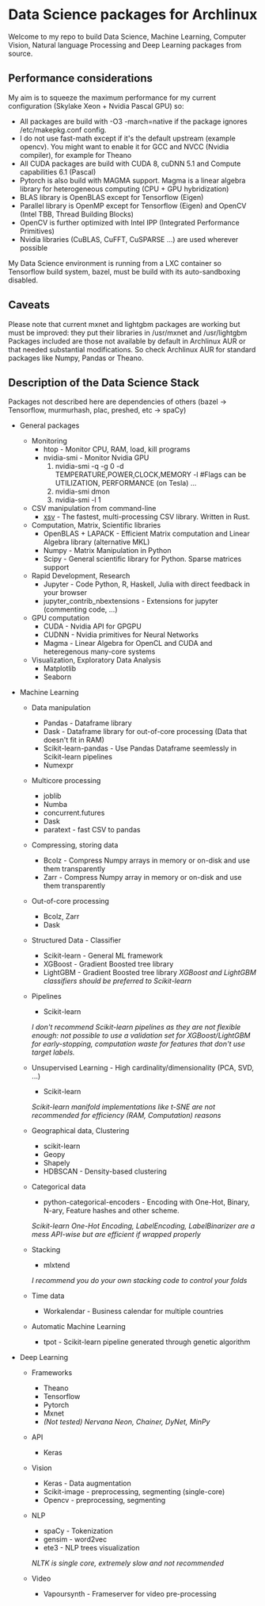 # Data Science packages for Archlinux

Welcome to my repo to build Data Science, Machine Learning, Computer Vision, Natural language Processing and Deep Learning packages from source.

## Performance considerations

My aim is to squeeze the maximum performance for my current configuration (Skylake Xeon + Nvidia Pascal GPU) so:

* All packages are build with -O3 -march=native if the package ignores /etc/makepkg.conf config.
* I do not use fast-math except if it's the default upstream (example opencv). You might want to enable it for GCC and NVCC (Nvidia compiler), for example for Theano
* All CUDA packages are build with CUDA 8, cuDNN 5.1 and Compute capabilities 6.1 (Pascal)
* Pytorch is also build with MAGMA support. Magma is a linear algebra library for heterogeneous computing (CPU + GPU hybridization)
* BLAS library is OpenBLAS except for Tensorflow (Eigen)
* Parallel library is OpenMP except for Tensorflow (Eigen) and OpenCV (Intel TBB, Thread Building Blocks)  
* OpenCV is further optimized with Intel IPP (Integrated Performance Primitives)
* Nvidia libraries (CuBLAS, CuFFT, CuSPARSE ...) are used wherever possible

My Data Science environment is running from a LXC container so Tensorflow build system, bazel, must be build with its auto-sandboxing disabled.

## Caveats
Please note that current mxnet and lightgbm packages are working but must be improved: they put their libraries in /usr/mxnet and /usr/lightgbm
Packages included are those not available by default in Archlinux AUR or that needed substantial modifications. So check Archlinux AUR for standard packages like Numpy, Pandas or Theano.

## Description of the Data Science Stack
Packages not described here are dependencies of others (bazel -> Tensorflow, murmurhash, plac, preshed, etc -> spaCy)

* General packages
    * Monitoring
        * htop - Monitor CPU, RAM, load, kill programs
        * nvidia-smi - Monitor Nvidia GPU
            1. nvidia-smi -q -g 0 -d TEMPERATURE,POWER,CLOCK,MEMORY -l #Flags can be UTILIZATION, PERFORMANCE (on Tesla) ...
            2. nvidia-smi dmon
            3. nvidia-smi -l 1
    * CSV manipulation from command-line
        * [xsv](https://github.com/BurntSushi/xsv) - The fastest, multi-processing CSV library. Written in Rust.
    * Computation, Matrix, Scientific libraries
        * OpenBLAS + LAPACK - Efficient Matrix computation and Linear Algebra library (alternative MKL)
        * Numpy - Matrix Manipulation in Python
        * Scipy - General scientific library for Python. Sparse matrices support
    * Rapid Development, Research
        * Jupyter - Code Python, R, Haskell, Julia with direct feedback in your browser
        * jupyter_contrib_nbextensions - Extensions for jupyter (commenting code, ...)
    * GPU computation
        * CUDA - Nvidia API for GPGPU
        * CUDNN - Nvidia primitives for Neural Networks
        * Magma - Linear Algebra for OpenCL and CUDA and heteregenous many-core systems
    * Visualization, Exploratory Data Analysis
        * Matplotlib
        * Seaborn

* Machine Learning
    * Data manipulation
        * Pandas - Dataframe library
        * Dask - Dataframe library for out-of-core processing (Data that doesn't fit in RAM)
        * Scikit-learn-pandas - Use Pandas Dataframe seemlessly in Scikit-learn pipelines
        * Numexpr
    * Multicore processing
        * joblib
        * Numba
        * concurrent.futures
        * Dask
        * paratext - fast CSV to pandas
    * Compressing, storing data
        * Bcolz - Compress Numpy arrays in memory or on-disk and use them transparently
        * Zarr - Compress Numpy array in memory or on-disk and use them transparently
    * Out-of-core processing
        * Bcolz, Zarr
        * Dask
    * Structured Data - Classifier
        * Scikit-learn - General ML framework
        * XGBoost - Gradient Boosted tree library
        * LightGBM - Gradient Boosted tree library
        _XGBoost and LightGBM classifiers should be preferred to Scikit-learn_
    * Pipelines
        * Scikit-learn

        _I don't recommend Scikit-learn pipelines as they are not flexible enough: not possible to use a validation set for XGBoost/LightGBM for early-stopping, computation waste for features that don't use target labels._
    * Unsupervised Learning - High cardinality/dimensionality (PCA, SVD, ...)
        * Scikit-learn

        _Scikit-learn manifold implementations like t-SNE are not recommended for efficiency (RAM, Computation) reasons_
    * Geographical data, Clustering
        * scikit-learn
        * Geopy
        * Shapely
        * HDBSCAN - Density-based clustering
    * Categorical data
        * python-categorical-encoders - Encoding with One-Hot, Binary, N-ary, Feature hashes and other scheme.

        _Scikit-learn One-Hot Encoding, LabelEncoding, LabelBinarizer are a mess API-wise but are efficient if wrapped properly_
    * Stacking
        * mlxtend

        _I recommend you do your own stacking code to control your folds_   
    * Time data
        * Workalendar - Business calendar for multiple countries
    * Automatic Machine Learning
        * tpot - Scikit-learn pipeline generated through genetic algorithm

* Deep Learning
    * Frameworks
        * Theano
        * Tensorflow
        * Pytorch
        * Mxnet
        * _(Not tested) Nervana Neon, Chainer, DyNet, MinPy_
    * API
        * Keras
    * Vision
        * Keras - Data augmentation
        * Scikit-image - preprocessing, segmenting (single-core)
        * Opencv - preprocessing, segmenting
    * NLP
        * spaCy - Tokenization
        * gensim - word2vec
        * ete3 - NLP trees visualization

        _NLTK is single core, extremely slow and not recommended_
    
    * Video
        * Vapoursynth - Frameserver for video pre-processing